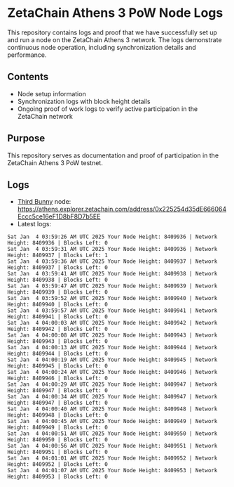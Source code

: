 # ZetaChain Athens 3 PoW Node Logs
This repository contains logs and proof that we have successfully set up and run a node on the ZetaChain Athens 3 network. The logs demonstrate continuous node operation, including synchronization details and performance.

## Contents
- Node setup information
- Synchronization logs with block height details
- Ongoing proof of work logs to verify active participation in the ZetaChain network

## Purpose
This repository serves as documentation and proof of participation in the ZetaChain Athens 3 PoW testnet.

## Logs

- [Third Bunny](https://thirdbunny.xyz/) node: https://athens.explorer.zetachain.com/address/0x225254d35dE666064Eccc5ce16eF1D8bF8D7b5EE
- Latest logs:
```
Sat Jan  4 03:59:26 AM UTC 2025 Your Node Height: 8409936 | Network Height: 8409936 | Blocks Left: 0
Sat Jan  4 03:59:31 AM UTC 2025 Your Node Height: 8409936 | Network Height: 8409937 | Blocks Left: 1
Sat Jan  4 03:59:36 AM UTC 2025 Your Node Height: 8409937 | Network Height: 8409937 | Blocks Left: 0
Sat Jan  4 03:59:41 AM UTC 2025 Your Node Height: 8409938 | Network Height: 8409938 | Blocks Left: 0
Sat Jan  4 03:59:47 AM UTC 2025 Your Node Height: 8409939 | Network Height: 8409939 | Blocks Left: 0
Sat Jan  4 03:59:52 AM UTC 2025 Your Node Height: 8409940 | Network Height: 8409940 | Blocks Left: 0
Sat Jan  4 03:59:57 AM UTC 2025 Your Node Height: 8409941 | Network Height: 8409941 | Blocks Left: 0
Sat Jan  4 04:00:03 AM UTC 2025 Your Node Height: 8409942 | Network Height: 8409942 | Blocks Left: 0
Sat Jan  4 04:00:08 AM UTC 2025 Your Node Height: 8409943 | Network Height: 8409943 | Blocks Left: 0
Sat Jan  4 04:00:13 AM UTC 2025 Your Node Height: 8409944 | Network Height: 8409944 | Blocks Left: 0
Sat Jan  4 04:00:19 AM UTC 2025 Your Node Height: 8409945 | Network Height: 8409945 | Blocks Left: 0
Sat Jan  4 04:00:24 AM UTC 2025 Your Node Height: 8409946 | Network Height: 8409946 | Blocks Left: 0
Sat Jan  4 04:00:29 AM UTC 2025 Your Node Height: 8409947 | Network Height: 8409947 | Blocks Left: 0
Sat Jan  4 04:00:34 AM UTC 2025 Your Node Height: 8409947 | Network Height: 8409947 | Blocks Left: 0
Sat Jan  4 04:00:40 AM UTC 2025 Your Node Height: 8409948 | Network Height: 8409948 | Blocks Left: 0
Sat Jan  4 04:00:45 AM UTC 2025 Your Node Height: 8409949 | Network Height: 8409949 | Blocks Left: 0
Sat Jan  4 04:00:51 AM UTC 2025 Your Node Height: 8409950 | Network Height: 8409950 | Blocks Left: 0
Sat Jan  4 04:00:56 AM UTC 2025 Your Node Height: 8409951 | Network Height: 8409951 | Blocks Left: 0
Sat Jan  4 04:01:01 AM UTC 2025 Your Node Height: 8409952 | Network Height: 8409952 | Blocks Left: 0
Sat Jan  4 04:01:07 AM UTC 2025 Your Node Height: 8409953 | Network Height: 8409953 | Blocks Left: 0
```
